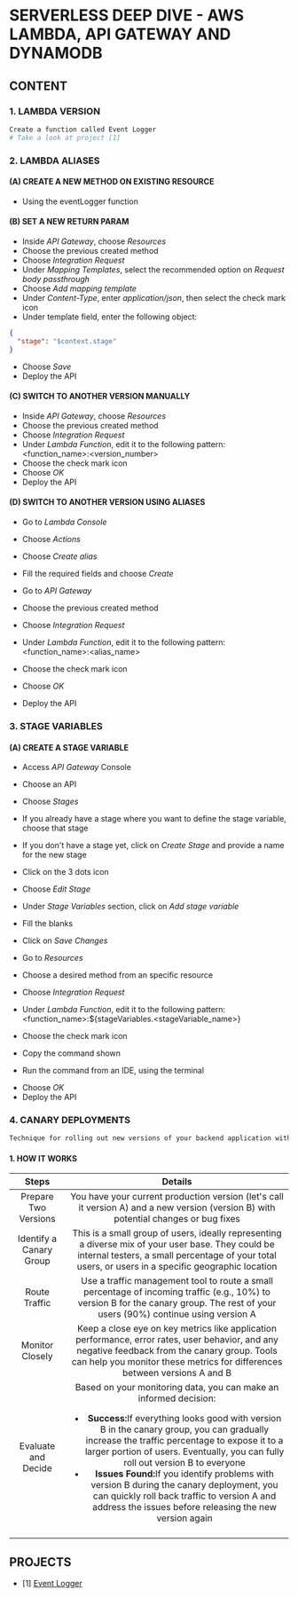# SERVERLESS DEEP DIVE - AWS LAMBDA, API GATEWAY AND DYNAMODB

## CONTENT

### 1. LAMBDA VERSION 

```bash
Create a function called Event Logger 
# Take a look at project [1]
```

### 2. LAMBDA ALIASES

#### (A) CREATE A NEW METHOD ON EXISTING RESOURCE

- Using the eventLogger function

#### (B) SET A NEW RETURN PARAM

- Inside *API Gateway*, choose *Resources*
- Choose the previous created method
- Choose *Integration Request*
- Under *Mapping Templates*, select the recommended option on *Request body passthrough*
- Choose *Add mapping template*
- Under *Content-Type*, enter *application/json*, then select the check mark icon
- Under template field, enter the following object:
```json
{
  "stage": "$context.stage"
}
```
- Choose *Save*
- Deploy the API

#### (C) SWITCH TO ANOTHER VERSION MANUALLY

- Inside *API Gateway*, choose *Resources*
- Choose the previous created method
- Choose *Integration Request*
- Under *Lambda Function*, edit it to the following pattern: <function_name>:<version_number>
- Choose the check mark icon
- Choose *OK*
- Deploy the API

#### (D) SWITCH TO ANOTHER VERSION USING ALIASES

- Go to *Lambda Console*
- Choose *Actions*
- Choose *Create alias*
- Fill the required fields and choose *Create*

- Go to *API Gateway*
- Choose the previous created method
- Choose *Integration Request*
- Under *Lambda Function*, edit it to the following pattern: <function_name>:<alias_name>
- Choose the check mark icon
- Choose *OK*
- Deploy the API

### 3. STAGE VARIABLES

#### (A) CREATE A STAGE VARIABLE

- Access *API Gateway* Console
- Choose an API
- Choose *Stages*
- If you already have a stage where you want to define the stage variable, choose that stage
- If you don't have a stage yet, click on *Create Stage* and provide a name for the new stage
- Click on the 3 dots icon
- Choose *Edit Stage*
- Under *Stage Variables* section, click on *Add stage variable*
- Fill the blanks
- Click on *Save Changes*

- Go to *Resources*
- Choose a desired method from an specific resource
- Choose *Integration Request*
- Under *Lambda Function*, edit it to the following pattern: <function_name>:${stageVariables.<stageVariable_name>}
- Choose the check mark icon
- Copy the command shown
- Run the command from an IDE, using the terminal
<!-- Change the ${stageVariables.<stageVariable_name>} to the respective desired value -->
- Choose *OK*
- Deploy the API

### 4. CANARY DEPLOYMENTS

```bash
Technique for rolling out new versions of your backend application with minimal risk
```

#### 1. HOW IT WORKS

| Steps | Details |
| :---: | :-----: |
| Prepare Two Versions | You have your current production version (let's call it version A) and a new version (version B) with potential changes or bug fixes |
| Identify a Canary Group | This is a small group of users, ideally representing a diverse mix of your user base. They could be internal testers, a small percentage of your total users, or users in a specific geographic location |
| Route Traffic | Use a traffic management tool to route a small percentage of incoming traffic (e.g., 10%) to version B for the canary group. The rest of your users (90%) continue using version A |
| Monitor Closely | Keep a close eye on key metrics like application performance, error rates, user behavior, and any negative feedback from the canary group. Tools can help you monitor these metrics for differences between versions A and B |
| Evaluate and Decide | Based on your monitoring data, you can make an informed decision: <ul><li><strong>Success:</strong>If everything looks good with version B in the canary group, you can gradually increase the traffic percentage to expose it to a larger portion of users. Eventually, you can fully roll out version B to everyone</li> <li><strong>Issues Found:</strong>If you identify problems with version B during the canary deployment, you can quickly roll back traffic to version A and address the issues before releasing the new version again</li></ul> |
| | |


## PROJECTS

- [1] [Event Logger](./eventLogger/)
